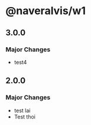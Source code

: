 # @naveralvis/w1

## 3.0.0

### Major Changes

- test4

## 2.0.0

### Major Changes

- test lai
- Test thoi
